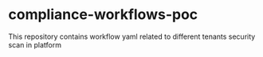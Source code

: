 # compliance-workflows-poc
This repository contains workflow yaml related to different tenants security scan in platform
